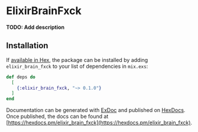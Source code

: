 # ElixirBrainFxck

**TODO: Add description**

## Installation

If [available in Hex](https://hex.pm/docs/publish), the package can be installed
by adding `elixir_brain_fxck` to your list of dependencies in `mix.exs`:

```elixir
def deps do
  [
    {:elixir_brain_fxck, "~> 0.1.0"}
  ]
end
```

Documentation can be generated with [ExDoc](https://github.com/elixir-lang/ex_doc)
and published on [HexDocs](https://hexdocs.pm). Once published, the docs can
be found at [https://hexdocs.pm/elixir_brain_fxck](https://hexdocs.pm/elixir_brain_fxck).

